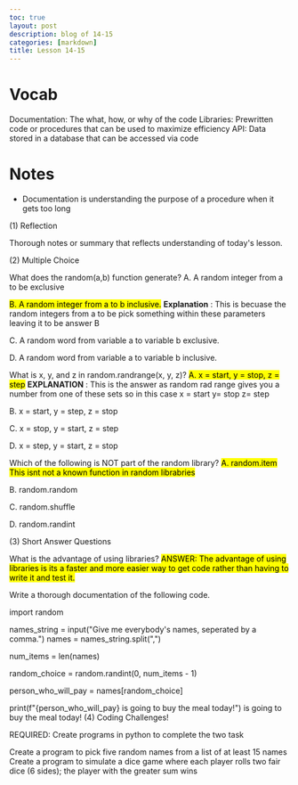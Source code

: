 ```yaml
---
toc: true
layout: post
description: blog of 14-15
categories: [markdown]
title: Lesson 14-15
---
```


# Vocab
Documentation: The what, how, or why of the code
Libraries: Prewritten code or procedures that can be used to maximize efficiency
API: Data stored in a database that can be accessed via code

# Notes 
- Documentation is understanding the purpose of a procedure when it gets too long 

(1) Reflection

Thorough notes or summary that reflects understanding of today's lesson.

(2) Multiple Choice

What does the random(a,b) function generate?
A. A random integer from a to be exclusive

<mark>B. A random integer from a to b inclusive.</mark>
**Explanation** : This is becuase the random integers from a to be pick something within these parameters leaving it to be answer B 

C. A random word from variable a to variable b exclusive.

D. A random word from variable a to variable b inclusive.

What is x, y, and z in random.randrange(x, y, z)?
<mark>A. x = start, y = stop, z = step</mark>
**EXPLANATION** : This is the answer as random rad range gives you a number from one of these sets so in this case x = start y= stop z= step

B. x = start, y = step, z = stop

C. x = stop, y = start, z = step

D. x = step, y = start, z = stop

Which of the following is NOT part of the random library?
<mark>A. random.item</mark>
<mark>This isnt not a known function in random librabries</mark>

B. random.random

C. random.shuffle

D. random.randint

(3) Short Answer Questions

What is the advantage of using libraries?
<mark>ANSWER: The advantage of using libraries is its a faster and more easier way to get code rather than having to write it and test it.</mark>

Write a thorough documentation of the following code.

import random 

names_string = input("Give me everybody's names, seperated by a comma.")
names = names_string.split(",")

num_items = len(names)

random_choice = random.randint(0, num_items - 1)

person_who_will_pay = names[random_choice]

print(f"{person_who_will_pay} is going to buy the meal today!")
 is going to buy the meal today!
(4) Coding Challenges!

REQUIRED: Create programs in python to complete the two task</p>

Create a program to pick five random names from a list of at least 15 names
Create a program to simulate a dice game where each player rolls two fair dice (6 sides); the player with the greater sum wins

